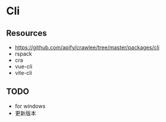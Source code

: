 # Cli

## Resources

- https://github.com/apify/crawlee/tree/master/packages/cli
- rspack
- cra
- vue-cli
- vite-cli

## TODO

- for windows
- 更新版本
